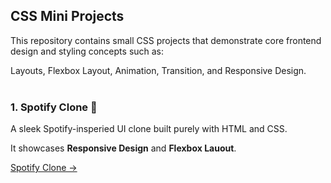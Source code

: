## CSS Mini Projects

This repository contains small CSS projects that demonstrate core frontend design and styling concepts such as:

Layouts, Flexbox Layout, Animation, Transition, and Responsive Design.<br><br>


### 1. Spotify Clone 🎵

A sleek Spotify-insperied UI clone built purely with HTML and CSS.

It showcases **Responsive Design** and **Flexbox Lauout**.

[Spotify Clone →](https://aaishashaukatali.github.io/CSS-mini-projects/spotify-clone/spotify_clone.html)<br><br>





